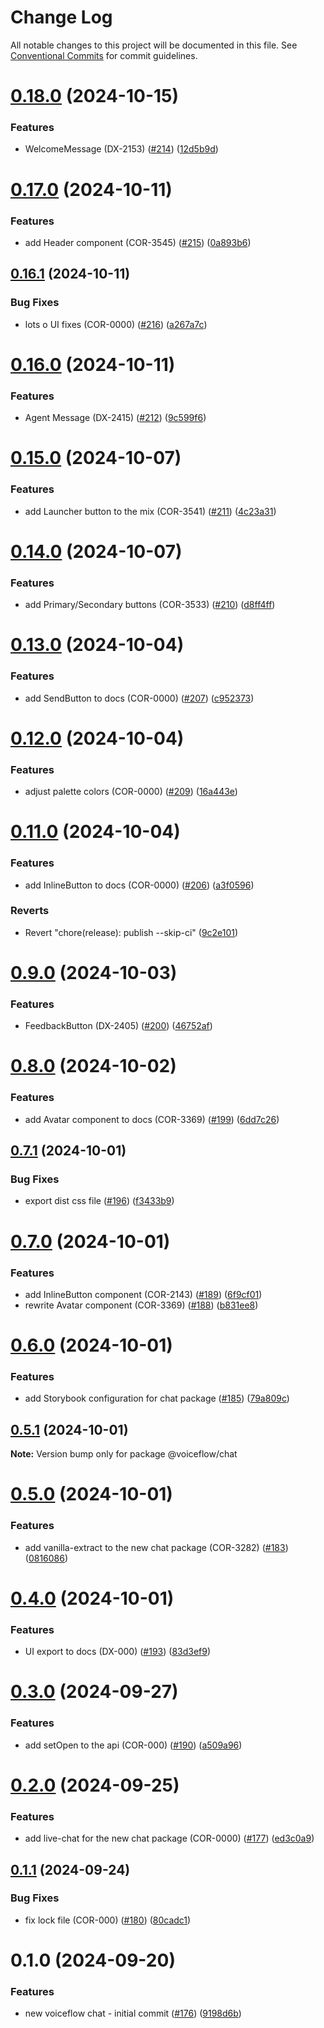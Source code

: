 # Change Log

All notable changes to this project will be documented in this file.
See [Conventional Commits](https://conventionalcommits.org) for commit guidelines.

# [0.18.0](https://github.com/voiceflow/react-chat/compare/@voiceflow/chat@0.17.0...@voiceflow/chat@0.18.0) (2024-10-15)

### Features

* WelcomeMessage (DX-2153) ([#214](https://github.com/voiceflow/react-chat/issues/214)) ([12d5b9d](https://github.com/voiceflow/react-chat/commit/12d5b9dfd8046bfe0d7f987674af39995a762ae0))

# [0.17.0](https://github.com/voiceflow/react-chat/compare/@voiceflow/chat@0.16.1...@voiceflow/chat@0.17.0) (2024-10-11)

### Features

* add Header component (COR-3545) ([#215](https://github.com/voiceflow/react-chat/issues/215)) ([0a893b6](https://github.com/voiceflow/react-chat/commit/0a893b65f7634d7ffca622c77bcc62af4514490c))

## [0.16.1](https://github.com/voiceflow/react-chat/compare/@voiceflow/chat@0.16.0...@voiceflow/chat@0.16.1) (2024-10-11)

### Bug Fixes

* lots o UI fixes (COR-0000) ([#216](https://github.com/voiceflow/react-chat/issues/216)) ([a267a7c](https://github.com/voiceflow/react-chat/commit/a267a7c5cfc899e5a79cb47f265f5b6b1eeeb7a0))

# [0.16.0](https://github.com/voiceflow/react-chat/compare/@voiceflow/chat@0.15.0...@voiceflow/chat@0.16.0) (2024-10-11)

### Features

* Agent Message (DX-2415) ([#212](https://github.com/voiceflow/react-chat/issues/212)) ([9c599f6](https://github.com/voiceflow/react-chat/commit/9c599f618ade9aea29e866a5a0c9ee602ef78a8f))

# [0.15.0](https://github.com/voiceflow/react-chat/compare/@voiceflow/chat@0.14.0...@voiceflow/chat@0.15.0) (2024-10-07)

### Features

* add Launcher button to the mix (COR-3541) ([#211](https://github.com/voiceflow/react-chat/issues/211)) ([4c23a31](https://github.com/voiceflow/react-chat/commit/4c23a3168deb21e8e08dd26713aaca882f7a1184))

# [0.14.0](https://github.com/voiceflow/react-chat/compare/@voiceflow/chat@0.13.0...@voiceflow/chat@0.14.0) (2024-10-07)

### Features

* add Primary/Secondary buttons (COR-3533) ([#210](https://github.com/voiceflow/react-chat/issues/210)) ([d8ff4ff](https://github.com/voiceflow/react-chat/commit/d8ff4ff8bb3383e13d9aebec47e8e597efde6b61))

# [0.13.0](https://github.com/voiceflow/react-chat/compare/@voiceflow/chat@0.12.0...@voiceflow/chat@0.13.0) (2024-10-04)

### Features

* add SendButton to docs (COR-0000) ([#207](https://github.com/voiceflow/react-chat/issues/207)) ([c952373](https://github.com/voiceflow/react-chat/commit/c952373e37458e0a17867b5f743cbaa434bac67a))

# [0.12.0](https://github.com/voiceflow/react-chat/compare/@voiceflow/chat@0.11.0...@voiceflow/chat@0.12.0) (2024-10-04)

### Features

* adjust palette colors (COR-0000) ([#209](https://github.com/voiceflow/react-chat/issues/209)) ([16a443e](https://github.com/voiceflow/react-chat/commit/16a443e1b0cc7fb3308f81fbfd6098b2b0f10ead))

# [0.11.0](https://github.com/voiceflow/react-chat/compare/@voiceflow/chat@0.10.0...@voiceflow/chat@0.11.0) (2024-10-04)

### Features

* add InlineButton to docs (COR-0000) ([#206](https://github.com/voiceflow/react-chat/issues/206)) ([a3f0596](https://github.com/voiceflow/react-chat/commit/a3f0596abb474252158ef13f6dfad80bc67b2fae))

### Reverts

* Revert "chore(release): publish --skip-ci" ([9c2e101](https://github.com/voiceflow/react-chat/commit/9c2e101ed74959ea1db75f29fa0276e3ebbd35e8))

# [0.9.0](https://github.com/voiceflow/react-chat/compare/@voiceflow/chat@0.8.0...@voiceflow/chat@0.9.0) (2024-10-03)

### Features

* FeedbackButton (DX-2405) ([#200](https://github.com/voiceflow/react-chat/issues/200)) ([46752af](https://github.com/voiceflow/react-chat/commit/46752afca27a0b2b8388b3241cc9d2c130c84688))

# [0.8.0](https://github.com/voiceflow/react-chat/compare/@voiceflow/chat@0.7.1...@voiceflow/chat@0.8.0) (2024-10-02)

### Features

* add Avatar component to docs (COR-3369) ([#199](https://github.com/voiceflow/react-chat/issues/199)) ([6dd7c26](https://github.com/voiceflow/react-chat/commit/6dd7c262e3c8014405b2e380bb6c465487c36b20))

## [0.7.1](https://github.com/voiceflow/react-chat/compare/@voiceflow/chat@0.7.0...@voiceflow/chat@0.7.1) (2024-10-01)

### Bug Fixes

* export dist css file ([#196](https://github.com/voiceflow/react-chat/issues/196)) ([f3433b9](https://github.com/voiceflow/react-chat/commit/f3433b9db1e31fa531813f67ce52852cc6e032b0))

# [0.7.0](https://github.com/voiceflow/react-chat/compare/@voiceflow/chat@0.6.0...@voiceflow/chat@0.7.0) (2024-10-01)

### Features

* add InlineButton component (COR-2143) ([#189](https://github.com/voiceflow/react-chat/issues/189)) ([6f9cf01](https://github.com/voiceflow/react-chat/commit/6f9cf0139a52c9f3c8efdba4232003b4d75c5e75))
* rewrite Avatar component (COR-3369) ([#188](https://github.com/voiceflow/react-chat/issues/188)) ([b831ee8](https://github.com/voiceflow/react-chat/commit/b831ee84d244e79dafc7a26eebc6db81f91922f6))

# [0.6.0](https://github.com/voiceflow/react-chat/compare/@voiceflow/chat@0.5.1...@voiceflow/chat@0.6.0) (2024-10-01)

### Features

* add Storybook configuration for chat package ([#185](https://github.com/voiceflow/react-chat/issues/185)) ([79a809c](https://github.com/voiceflow/react-chat/commit/79a809c5ca7596003701ff3f4bfc9a3536745c88))

## [0.5.1](https://github.com/voiceflow/react-chat/compare/@voiceflow/chat@0.5.0...@voiceflow/chat@0.5.1) (2024-10-01)

**Note:** Version bump only for package @voiceflow/chat

# [0.5.0](https://github.com/voiceflow/react-chat/compare/@voiceflow/chat@0.4.0...@voiceflow/chat@0.5.0) (2024-10-01)

### Features

* add vanilla-extract to the new chat package (COR-3282) ([#183](https://github.com/voiceflow/react-chat/issues/183)) ([0816086](https://github.com/voiceflow/react-chat/commit/081608647896bdfdf832e61e580bcfcc25a3b93e))

# [0.4.0](https://github.com/voiceflow/react-chat/compare/@voiceflow/chat@0.3.0...@voiceflow/chat@0.4.0) (2024-10-01)

### Features

* UI export to docs (DX-000) ([#193](https://github.com/voiceflow/react-chat/issues/193)) ([83d3ef9](https://github.com/voiceflow/react-chat/commit/83d3ef93390ff8d98681c9dec129133f21a8e6bd))

# [0.3.0](https://github.com/voiceflow/react-chat/compare/@voiceflow/chat@0.2.0...@voiceflow/chat@0.3.0) (2024-09-27)

### Features

* add setOpen to the api (COR-000) ([#190](https://github.com/voiceflow/react-chat/issues/190)) ([a509a96](https://github.com/voiceflow/react-chat/commit/a509a96a132d9f0f2644293eb0d6cb9ebb40d6c1))

# [0.2.0](https://github.com/voiceflow/react-chat/compare/@voiceflow/chat@0.1.1...@voiceflow/chat@0.2.0) (2024-09-25)

### Features

* add live-chat for the new chat package (COR-0000) ([#177](https://github.com/voiceflow/react-chat/issues/177)) ([ed3c0a9](https://github.com/voiceflow/react-chat/commit/ed3c0a9ab4a9b65b6473299f0dbaa3c2e4e1f41e))

## [0.1.1](https://github.com/voiceflow/react-chat/compare/@voiceflow/chat@0.1.0...@voiceflow/chat@0.1.1) (2024-09-24)

### Bug Fixes

* fix lock file (COR-000) ([#180](https://github.com/voiceflow/react-chat/issues/180)) ([80cadc1](https://github.com/voiceflow/react-chat/commit/80cadc151df41a8dfdbb2d926e4135c9c1fdc75d))

# 0.1.0 (2024-09-20)

### Features

* new voiceflow chat - initial commit ([#176](https://github.com/voiceflow/react-chat/issues/176)) ([9198d6b](https://github.com/voiceflow/react-chat/commit/9198d6be30a54ad7efc5513ef83b91b1a169550c))
